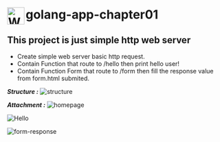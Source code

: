# <img align="left" width="40" alt="Web Server" src="https://cdn-icons-png.flaticon.com/128/2333/2333057.png"> golang-app-chapter01

## This project is just simple http web server

- Create simple web server basic http request.
- Contain Function that route to /hello then print hello user!
- Contain Function Form that route to /form then fill the response value from form.html submited.

**_Structure :_**
![structure](https://user-images.githubusercontent.com/38809579/193408477-6f444877-dc4c-471a-8471-c673d9d74589.png)

**_Attachment :_**
![homepage](https://user-images.githubusercontent.com/38809579/193402916-a58c027b-9189-488d-986d-24c5d16eaeaa.png)

![Hello](https://user-images.githubusercontent.com/38809579/193402917-0d80ab87-8523-41de-88ae-79dfe1880f29.png)

![form-response](https://user-images.githubusercontent.com/38809579/193402913-3fa48eca-db57-4ef6-89bd-e58143e518b2.png)
